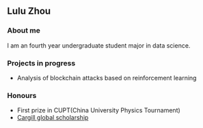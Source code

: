 ## Lulu Zhou

### About me

I am an fourth year undergraduate student major in data science.

### Projects in progress

- Analysis of blockchain attacks based on reinforcement learning

### Honours

- First prize in CUPT(China University Physics Tournament)
- [Cargill global scholarship](https://www.cargillglobalscholars.com/)
